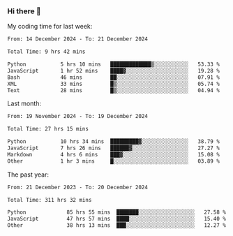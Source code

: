 ### Hi there 👋

My coding time for last week:

<!--START_SECTION:week-->

```txt
From: 14 December 2024 - To: 21 December 2024

Total Time: 9 hrs 42 mins

Python           5 hrs 10 mins   █████████████▒░░░░░░░░░░░   53.33 %
JavaScript       1 hr 52 mins    ████▓░░░░░░░░░░░░░░░░░░░░   19.28 %
Bash             46 mins         ██░░░░░░░░░░░░░░░░░░░░░░░   07.91 %
XML              33 mins         █▒░░░░░░░░░░░░░░░░░░░░░░░   05.74 %
Text             28 mins         █▒░░░░░░░░░░░░░░░░░░░░░░░   04.94 %
```

<!--END_SECTION:week-->

Last month:

<!--START_SECTION:month-->

```txt
From: 19 November 2024 - To: 19 December 2024

Total Time: 27 hrs 15 mins

Python           10 hrs 34 mins  █████████▓░░░░░░░░░░░░░░░   38.79 %
JavaScript       7 hrs 26 mins   ██████▓░░░░░░░░░░░░░░░░░░   27.27 %
Markdown         4 hrs 6 mins    ███▓░░░░░░░░░░░░░░░░░░░░░   15.08 %
Other            1 hr 3 mins     █░░░░░░░░░░░░░░░░░░░░░░░░   03.89 %
```

<!--END_SECTION:month-->

The past year:

<!--START_SECTION:year-->

```txt
From: 21 December 2023 - To: 20 December 2024

Total Time: 311 hrs 32 mins

Python             85 hrs 55 mins  ███████░░░░░░░░░░░░░░░░░░   27.58 %
JavaScript         47 hrs 57 mins  ████░░░░░░░░░░░░░░░░░░░░░   15.40 %
Other              38 hrs 13 mins  ███░░░░░░░░░░░░░░░░░░░░░░   12.27 %
```

<!--END_SECTION:year-->
